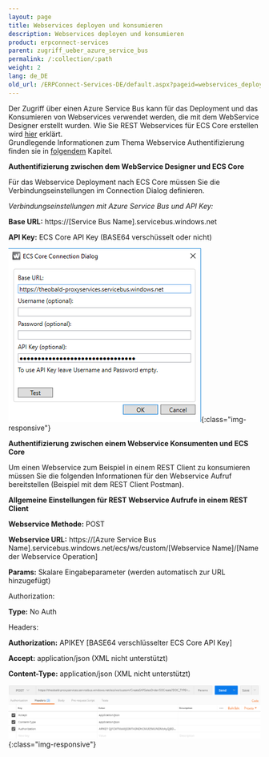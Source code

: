 ```yaml
---
layout: page
title: Webservices deployen und konsumieren
description: Webservices deployen und konsumieren
product: erpconnect-services
parent: zugriff_ueber_azure_service_bus
permalink: /:collection/:path
weight: 2
lang: de_DE
old_url: /ERPConnect-Services-DE/default.aspx?pageid=webservices_deployen_und_konsumieren
---
```


Der Zugriff über einen Azure Service Bus kann für das Deployment und das Konsumieren von Webservices verwendet werden, die mit dem WebService Designer erstellt wurden. 
Wie Sie REST Webservices für ECS Core erstellen wird [hier](../ecs-core/webservices/ecsc-rest-webservices) erklärt.    <br>
Grundlegende Informationen zum Thema Webservice Authentifizierung finden sie in [folgendem](../ecs-core/webservices/webservice_auhtentifizierung) Kapitel. 


**Authentifizierung zwischen dem WebService Designer und ECS Core** 

Für das Webservice Deployment nach ECS Core müssen Sie die Verbindungseinstellungen im Connection Dialog definieren.

*Verbindungseinstellungen mit Azure Service Bus und API Key:*


**Base URL:** 	https://[Service Bus Name].servicebus.windows.net  

**API Key:** 	ECS Core API Key (BASE64 verschüsselt oder nicht)  

![ecscore-webservices27](/img/content/ecscore-webservices27.png){:class="img-responsive"}

**Authentifizierung zwischen einem Webservice Konsumenten und ECS Core**
              
Um einen Webservice zum Beispiel in einem REST Client zu konsumieren müssen Sie die folgenden Informationen für den Webservice Aufruf bereitstellen (Beispiel mit dem REST Client Postman). 

**Allgemeine Einstellungen für REST Webservice Aufrufe in einem REST Client**

**Webservice Methode:** 	POST

**Webservice URL:** 		https://[Azure Service Bus Name].servicebus.windows.net/ecs/ws/custom/[Webservice Name]/[Name der Webservice Operation]

**Params:** 				Skalare Eingabeparameter (werden automatisch zur URL hinzugefügt)

Authorization: 		   

**Type:** 				   No Auth

Headers:

**Authorization:**      		APIKEY [BASE64 verschlüsselter ECS Core API Key]

**Accept:**                		application/json (XML nicht unterstützt)

**Content-Type:**      		application/json  (XML nicht unterstützt)

![ecscore-webservices28](/img/content/ecscore-webservices28.png){:class="img-responsive"}